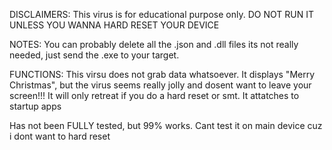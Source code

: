 DISCLAIMERS: This virus is for educational purpose only. DO NOT RUN IT UNLESS YOU WANNA HARD RESET YOUR DEVICE

NOTES: You can probably delete all the .json and .dll files its not really needed, just send the .exe to your target.

FUNCTIONS: This virsu does not grab data whatsoever. It displays "Merry Christmas", but the virus seems really jolly and dosent want to leave your screen!!! It will only retreat if you do a hard reset or smt. It attatches to startup apps

Has not been FULLY tested, but 99% works. Cant test it on main device cuz i dont want to hard reset
